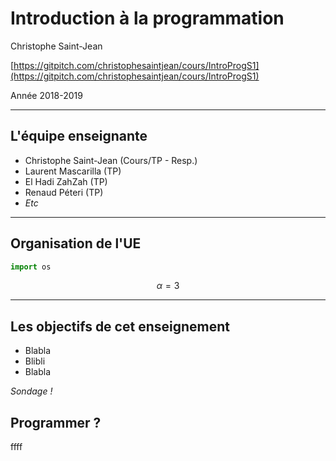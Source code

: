 # Introduction à la programmation

Christophe Saint-Jean

[https://gitpitch.com/christophesaintjean/cours/IntroProgS1](https://gitpitch.com/christophesaintjean/cours/IntroProgS1)

Année 2018-2019

---

## L'équipe enseignante

* Christophe Saint-Jean (Cours/TP - Resp.)
* Laurent Mascarilla (TP)
* El Hadi ZahZah (TP)
* Renaud Péteri (TP)
* *Etc*

---

## Organisation de l'UE

```python
import os
```
$$\alpha = 3$$

---

## Les objectifs de cet enseignement

 * Blabla
 * Blibli
 * Blabla

*Sondage !*


## Programmer ?

ffff
<!--stackedit_data:
eyJoaXN0b3J5IjpbLTExMDEyNjgyNzVdfQ==
-->
